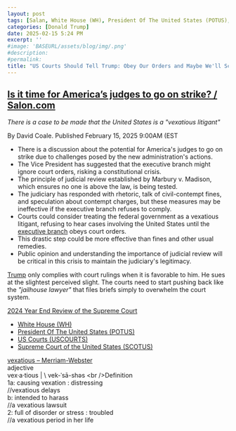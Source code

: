 ```yaml
---
layout: post
tags: [Salan, White House (WH), President Of The United States (POTUS), US Courts (USCOURTS), Supreme Court of the United States (SCOTUS), politics]
categories: [Donald Trump]
date: 2025-02-15 5:24 PM
excerpt: ''
#image: 'BASEURL/assets/blog/img/.png'
#description:
#permalink:
title: "US Courts Should Tell Trump: Obey Our Orders and Maybe We'll Schedule a Court Date For Your Vexatious SLAPP"
---
```



## [Is it time for America’s judges to go on strike? / Salon.com](https://www.salon.com/2025/02/15/is-it-time-for-americas-to-go-on-strike/)

*There is a case to be made that the United States is a "vexatious litigant"*

By David Coale. Published February 15, 2025 9:00AM (EST

- There is a discussion about the potential for America's judges to go on strike due to challenges posed by the new administration's actions.
- The Vice President has suggested that the executive branch might ignore court orders, risking a constitutional crisis.
- The principle of judicial review established by Marbury v. Madison, which ensures no one is above the law, is being tested.
- The judiciary has responded with rhetoric, talk of civil-contempt fines, and speculation about contempt charges, but these measures may be ineffective if the executive branch refuses to comply.
- Courts could consider treating the federal government as a vexatious litigant, refusing to hear cases involving the United States until the [executive branch](https://www.whitehouse.gov/) obeys court orders.
- This drastic step could be more effective than fines and other usual remedies.
- Public opinion and understanding the importance of judicial review will be critical in this crisis to maintain the judiciary's legitimacy.

[Trump](https://www.whitehouse.gov/) only complies with court rulings when it is favorable to him. He sues at the slightest perceived slight. The courts need to start pushing back like the *"jailhouse lawyer"* that files briefs simply to overwhelm the court system. 

[2024 Year End Review of the Supreme Court](https://www.supremecourt.gov/publicinfo/year-end/2024year-endreport.pdf)

- [White House (WH)](https://www.whitehouse.gov/)
- [President Of The United States (POTUS)](https://www.whitehouse.gov/)
- [US Courts (USCOURTS)](https://www.uscourts.gov/)
- [Supreme Court of the United States (SCOTUS)](http://www.supremecourtus.gov/)

[vexatious – Merriam-Webster](http://www.merriam-webster.com/dictionary/vexatious)<br />adjective<br />vex·​a·​tious | \ vek-ˈsā-shəs  \<br />Definition<br />1a: causing vexation : distressing<br />//vexatious delays<br />b: intended to harass<br />//a vexatious lawsuit<br />2: full of disorder or stress : troubled<br />//a vexatious period in her life<br />
